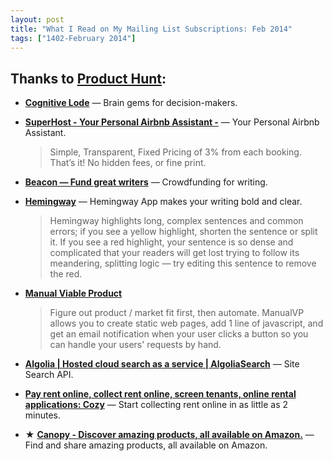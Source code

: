 ```yaml
---
layout: post
title: "What I Read on My Mailing List Subscriptions: Feb 2014"
tags: ["1402-February 2014"]
---
```


## Thanks to [Product Hunt](http://producthunt.co/):

* **[Cognitive Lode](http://coglode.com/)** — Brain gems for decision-makers.

* **[SuperHost - Your Personal Airbnb Assistant -](http://www.booksuperhost.com/)** — Your Personal Airbnb Assistant.

    > Simple, Transparent, Fixed Pricing of 3% from each booking. That’s it! No hidden fees, or fine print.

* **[Beacon — Fund great writers](http://www.beaconreader.com/)** — Crowdfunding for writing.

* **[Hemingway](http://www.hemingwayapp.com/)** — Hemingway App makes your writing bold and clear.

    > Hemingway highlights long, complex sentences and common errors; if you see a yellow highlight, shorten the sentence or split it. If you see a red highlight, your sentence is so dense and complicated that your readers will get lost trying to follow its meandering, splitting logic — try editing this sentence to remove the red.

* **[Manual Viable Product](https://manualviableproduct.com/)**

    > Figure out product / market fit first, then automate. ManualVP allows you to create static web pages, add 1 line of javascript, and get an email notification when your user clicks a button so you can handle your users' requests by hand.

* **[Algolia | Hosted cloud search as a service | AlgoliaSearch](http://www.algolia.com/)** — Site Search API.

* **[Pay rent online, collect rent online, screen tenants, online rental applications: Cozy](https://www.cozy.co/)** — Start collecting rent online in as little as 2 minutes.

* ★ **[Canopy - Discover amazing products, all available on Amazon.](http://canopy.co/)** — Find and share amazing products, all available on Amazon.
